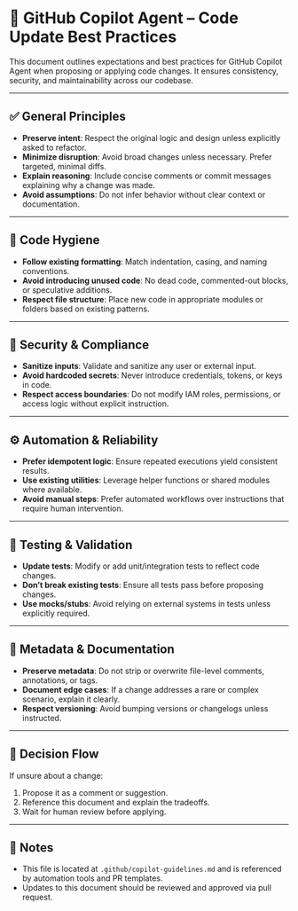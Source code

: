 # 🤖 GitHub Copilot Agent – Code Update Best Practices

This document outlines expectations and best practices for GitHub Copilot Agent when proposing or applying code changes. It ensures consistency, security, and maintainability across our codebase.

---

## ✅ General Principles

- **Preserve intent**: Respect the original logic and design unless explicitly asked to refactor.
- **Minimize disruption**: Avoid broad changes unless necessary. Prefer targeted, minimal diffs.
- **Explain reasoning**: Include concise comments or commit messages explaining why a change was made.
- **Avoid assumptions**: Do not infer behavior without clear context or documentation.

---

## 🧼 Code Hygiene

- **Follow existing formatting**: Match indentation, casing, and naming conventions.
- **Avoid introducing unused code**: No dead code, commented-out blocks, or speculative additions.
- **Respect file structure**: Place new code in appropriate modules or folders based on existing patterns.

---

## 🔐 Security & Compliance

- **Sanitize inputs**: Validate and sanitize any user or external input.
- **Avoid hardcoded secrets**: Never introduce credentials, tokens, or keys in code.
- **Respect access boundaries**: Do not modify IAM roles, permissions, or access logic without explicit instruction.

---

## ⚙️ Automation & Reliability

- **Prefer idempotent logic**: Ensure repeated executions yield consistent results.
- **Use existing utilities**: Leverage helper functions or shared modules where available.
- **Avoid manual steps**: Prefer automated workflows over instructions that require human intervention.

---

## 🧪 Testing & Validation

- **Update tests**: Modify or add unit/integration tests to reflect code changes.
- **Don’t break existing tests**: Ensure all tests pass before proposing changes.
- **Use mocks/stubs**: Avoid relying on external systems in tests unless explicitly required.

---

## 📄 Metadata & Documentation

- **Preserve metadata**: Do not strip or overwrite file-level comments, annotations, or tags.
- **Document edge cases**: If a change addresses a rare or complex scenario, explain it clearly.
- **Respect versioning**: Avoid bumping versions or changelogs unless instructed.

---

## 🧠 Decision Flow

If unsure about a change:
1. Propose it as a comment or suggestion.
2. Reference this document and explain the tradeoffs.
3. Wait for human review before applying.

---

## 📌 Notes

- This file is located at `.github/copilot-guidelines.md` and is referenced by automation tools and PR templates.
- Updates to this document should be reviewed and approved via pull request.
